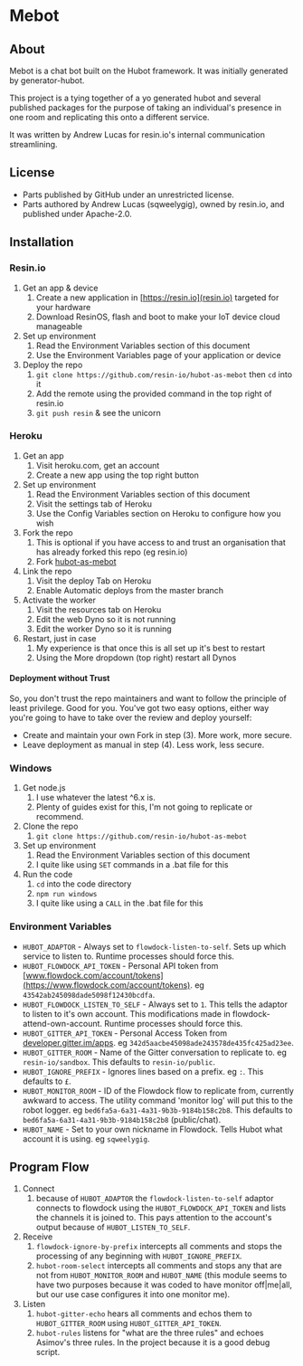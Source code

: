 # Mebot

## About

Mebot is a chat bot built on the Hubot framework. It was initially generated by
generator-hubot.

This project is a tying together of a yo generated hubot and several published
packages for the purpose of taking an individual's presence in one room and
replicating this onto a different service.

It was written by Andrew Lucas for resin.io's internal communication
streamlining.

## License

* Parts published by GitHub under an unrestricted license.
* Parts authored by Andrew Lucas (sqweelygig), owned by resin.io, and published
  under Apache-2.0.

## Installation

### Resin.io

1. Get an app &amp; device
    1. Create a new application in [https://resin.io](resin.io) targeted for
       your hardware
    2. Download ResinOS, flash and boot to make your IoT device cloud
       manageable
2. Set up environment
    1. Read the Environment Variables section of this document
    2. Use the Environment Variables page of your application or device
3. Deploy the repo
    1. `git clone https://github.com/resin-io/hubot-as-mebot` then `cd` into it
    2. Add the remote using the provided command in the top right of resin.io
    3. `git push resin` &amp; see the unicorn

### Heroku

1. Get an app
    1. Visit heroku.com, get an account
    2. Create a new app using the top right button
2. Set up environment
    1. Read the Environment Variables section of this document
    2. Visit the settings tab of Heroku
    2. Use the Config Variables section on Heroku to configure how you wish
3. Fork the repo
    1. This is optional if you have access to and trust an organisation that
       has already forked this repo (eg resin.io)
    2. Fork [hubot-as-mebot](https://github.com/resin-io/hubot-as-mebot)
4. Link the repo
    1. Visit the deploy Tab on Heroku
    2. Enable Automatic deploys from the master branch
5. Activate the worker
    1. Visit the resources tab on Heroku
    2. Edit the web Dyno so it is not running
    3. Edit the worker Dyno so it is running
6. Restart, just in case
    1. My experience is that once this is all set up it's best to restart
    2. Using the More dropdown (top right) restart all Dynos

#### Deployment without Trust

So, you don't trust the repo maintainers and want to follow the principle of
least privilege. Good for you. You've got two easy options, either way you're
going to have to take over the review and deploy yourself:
* Create and maintain your own Fork in step (3). More work, more secure.
* Leave deployment as manual in step (4). Less work, less secure.

### Windows

1. Get node.js
    1. I use whatever the latest ^6.x is.
    2. Plenty of guides exist for this, I'm not going to replicate or
       recommend.
2. Clone the repo
    1. `git clone https://github.com/resin-io/hubot-as-mebot`
3. Set up environment
    1. Read the Environment Variables section of this document
    2. I quite like using `SET` commands in a .bat file for this
4. Run the code
    1. `cd` into the code directory
    2. `npm run windows`
    3. I quite like using a `CALL` in the .bat file for this

### Environment Variables

* `HUBOT_ADAPTOR` - Always set to `flowdock-listen-to-self`. Sets up which
  service to listen to. Runtime processes should force this.
* `HUBOT_FLOWDOCK_API_TOKEN` - Personal API token from
  [www.flowdock.com/account/tokens](https://www.flowdock.com/account/tokens).
  eg `43542ab245098dade5098f12430bcdfa`.
* `HUBOT_FLOWDOCK_LISTEN_TO_SELF` - Always set to `1`. This tells the adaptor
  to listen to it's own account. This modifications made in
  flowdock-attend-own-account. Runtime processes should force this.
* `HUBOT_GITTER_API_TOKEN` - Personal Access Token from
  [developer.gitter.im/apps](https://developer.gitter.im/apps). eg
  `342d5aacbe45098ade243578de435fc425ad23ee`.
* `HUBOT_GITTER_ROOM` - Name of the Gitter conversation to replicate to. eg
  `resin-io/sandbox`. This defaults to `resin-io/public`.
* `HUBOT_IGNORE_PREFIX` - Ignores lines based on a prefix. eg `:`. This
  defaults to `£`.
* `HUBOT_MONITOR_ROOM` - ID of the Flowdock flow to replicate from, currently
  awkward to access.  The utility command 'monitor log' will put this to the
  robot logger. eg `bed6fa5a-6a31-4a31-9b3b-9184b158c2b8`. This defaults to
  `bed6fa5a-6a31-4a31-9b3b-9184b158c2b8` (public/chat).
* `HUBOT_NAME` - Set to your own nickname in Flowdock. Tells Hubot what account
  it is using. eg `sqweelygig`.

## Program Flow

1. Connect
    1. because of `HUBOT_ADAPTOR` the `flowdock-listen-to-self` adaptor
       connects to flowdock using the `HUBOT_FLOWDOCK_API_TOKEN` and lists the
       channels it is joined to.  This pays attention to the account's output
       because of `HUBOT_LISTEN_TO_SELF`.
2. Receive
    1. `flowdock-ignore-by-prefix` intercepts all comments and stops the
       processing of any beginning with `HUBOT_IGNORE_PREFIX`.
    2. `hubot-room-select` intercepts all comments and stops any that are
       not from `HUBOT_MONITOR_ROOM` and `HUBOT_NAME` (this module seems to
       have two purposes because it was coded to have monitor off|me|all, but
       our use case configures it into one monitor me).
3. Listen
    1. `hubot-gitter-echo` hears all comments and echos them to
       `HUBOT_GITTER_ROOM` using `HUBOT_GITTER_API_TOKEN`.
    2. `hubot-rules` listens for "what are the three rules" and echoes Asimov's
       three rules. In the project because it is a good debug script.
